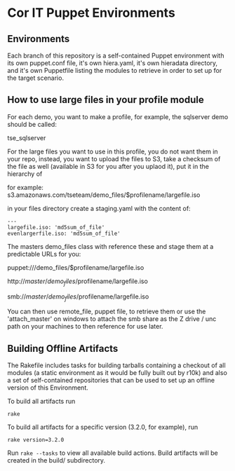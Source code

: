 # Cor IT Puppet Environments #

## Environments ##

Each branch of this repository is a self-contained Puppet environment with its
own puppet.conf file, it's own hiera.yaml, it's own hieradata directory, and
it's own Puppetfile listing the modules to retrieve in order to set up for the
target scenario.


## How to use large files in your profile module ##

For each demo, you want to make a profile, for example, the sqlserver demo should be called:

tse_sqlserver 

For the large files you want to use in this profile, you do not want them in
your repo, instead, you want to upload the files to S3, take a checksum of the
file as well (available in S3 for you after you uplaod it), put it in the
hierarchy of

for example:
s3.amazonaws.com/tseteam/demo_files/$profilename/largefile.iso

in your files directory create a staging.yaml with the content of:

    ---
    largefile.iso: 'md5sum_of_file'
    evenlargerfile.iso: 'md5sum_of_file'

The masters demo_files class with reference these and stage them at a
predictable URLs for you:

puppet:///demo_files/$profilename/largefile.iso

http://$master/demo_files/$profilename/largefile.iso

smb://$master/demo_files/$profilename/largefile.iso

You can then use remote_file, puppet file, to retrieve them or use the
'attach_master' on windows to attach the smb share as the Z drive / unc path on
your machines to then reference for use later.

## Building Offline Artifacts ##

The Rakefile includes tasks for building tarballs containing a checkout of all
modules (a static environment as it would be fully built out by r10k) and also
a set of self-contained repositories that can be used to set up an offline
version of this Environment.

To build all artifacts run

    rake

To build all artifacts for a specific version (3.2.0, for example), run

    rake version=3.2.0

Run `rake --tasks` to view all available build actions. Build artifacts will be
created in the build/ subdirectory.

